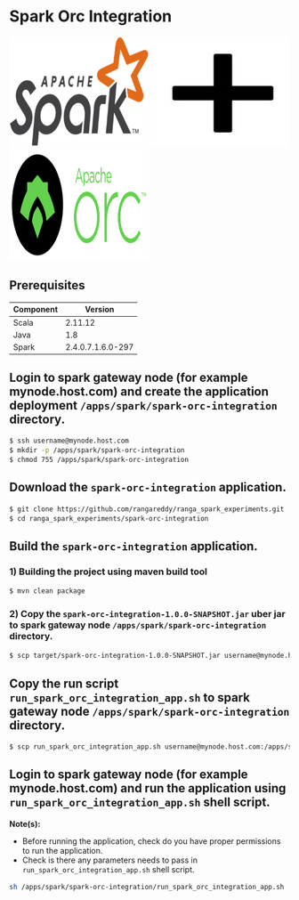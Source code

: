 # Spark Orc Integration

<div>
        <img src="https://github.com/rangareddy/ranga-logos/blob/main/frameworks/spark/spark_logo.png?raw=true" height="200" width="250"/>
        <img src="https://github.com/rangareddy/ranga-logos/blob/main/others/plus_logo.png?raw=true" height="200" width="250"/>
        <img src="https://github.com/rangareddy/ranga-logos/blob/main/file_formats/orc_logo.png?raw=true" height="200" width="250"/>
</div>


## Prerequisites

|Component|Version|
|---------|-------|
|Scala|2.11.12|
|Java|1.8|
|Spark|2.4.0.7.1.6.0-297|




## Login to spark gateway node (for example mynode.host.com) and create the application deployment `/apps/spark/spark-orc-integration` directory.

```sh
$ ssh username@mynode.host.com
$ mkdir -p /apps/spark/spark-orc-integration
$ chmod 755 /apps/spark/spark-orc-integration
```

## Download the `spark-orc-integration` application.

```sh
$ git clone https://github.com/rangareddy/ranga_spark_experiments.git
$ cd ranga_spark_experiments/spark-orc-integration
```

## Build the `spark-orc-integration` application.

### 1) Building the project using maven build tool

```sh
$ mvn clean package
```

### 2) Copy the `spark-orc-integration-1.0.0-SNAPSHOT.jar` uber jar to spark gateway node `/apps/spark/spark-orc-integration` directory.

```sh
$ scp target/spark-orc-integration-1.0.0-SNAPSHOT.jar username@mynode.host.com:/apps/spark/spark-orc-integration
```


## Copy the run script `run_spark_orc_integration_app.sh` to spark gateway node `/apps/spark/spark-orc-integration` directory.

```sh
$ scp run_spark_orc_integration_app.sh username@mynode.host.com:/apps/spark/spark-orc-integration
```

## Login to spark gateway node (for example mynode.host.com) and run the application using `run_spark_orc_integration_app.sh` shell script.

**Note(s):**
* Before running the application, check do you have proper permissions to run the application.
* Check is there any parameters needs to pass in `run_spark_orc_integration_app.sh` shell script.

```sh
sh /apps/spark/spark-orc-integration/run_spark_orc_integration_app.sh
```